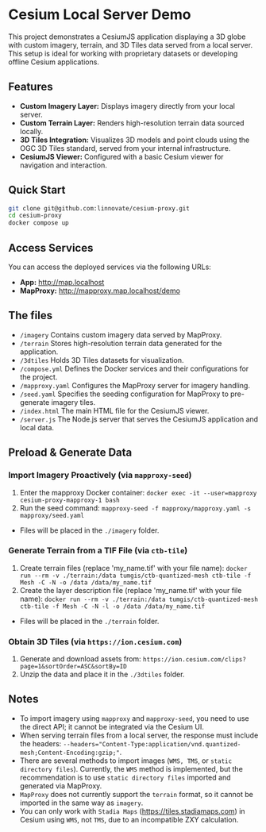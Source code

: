 # Cesium Local Server Demo
This project demonstrates a CesiumJS application displaying a 3D globe with custom imagery, terrain, and 3D Tiles data served from a local server. This setup is ideal for working with proprietary datasets or developing offline Cesium applications.

## Features
- **Custom Imagery Layer:** Displays imagery directly from your local server.
- **Custom Terrain Layer:** Renders high-resolution terrain data sourced locally.
- **3D Tiles Integration:** Visualizes 3D models and point clouds using the OGC 3D Tiles standard, served from your internal infrastructure.
- **CesiumJS Viewer:** Configured with a basic Cesium viewer for navigation and interaction.

## Quick Start
```bash
git clone git@github.com:linnovate/cesium-proxy.git
cd cesium-proxy
docker compose up
```

## Access Services
You can access the deployed services via the following URLs:
- **App:** http://map.localhost 
- **MapProxy:** http://mapproxy.map.localhost/demo

## The files
- `/imagery` Contains custom imagery data served by MapProxy.
- `/terrain` Stores high-resolution terrain data generated for the application.
- `/3dtiles` Holds 3D Tiles datasets for visualization.
- `/compose.yml` Defines the Docker services and their configurations for the project.
- `/mapproxy.yaml` Configures the MapProxy server for imagery handling.
- `/seed.yaml` Specifies the seeding configuration for MapProxy to pre-generate imagery tiles.
- `/index.html` The main HTML file for the CesiumJS viewer.
- `/server.js` The Node.js server that serves the CesiumJS application and local data.

## Preload & Generate Data

### Import Imagery Proactively (via `mapproxy-seed`)
1. Enter the mapproxy Docker container: `docker exec -it --user=mapproxy cesium-proxy-mapproxy-1 bash`
2. Run the seed command: `mapproxy-seed -f mapproxy/mapproxy.yaml -s mapproxy/seed.yaml`
- Files will be placed in the `./imagery` folder.

### Generate Terrain from a TIF File (via `ctb-tile`)
1. Create terrain files (replace 'my_name.tif' with your file name): `docker run --rm -v ./terrain:/data tumgis/ctb-quantized-mesh ctb-tile -f Mesh -C -N -o /data /data/my_name.tif`
2. Create the layer description file (replace 'my_name.tif' with your file name): `docker run --rm -v ./terrain:/data tumgis/ctb-quantized-mesh ctb-tile -f Mesh -C -N -l -o /data /data/my_name.tif`
- Files will be placed in the `./terrain` folder.

### Obtain 3D Tiles (via `https://ion.cesium.com`)
1. Generate and download assets from: `https://ion.cesium.com/clips?page=1&sortOrder=ASC&sortBy=ID`
2. Unzip the data and place it in the `./3dtiles` folder.

## Notes
- To import imagery using `mapproxy` and `mapproxy-seed`, you need to use the direct API; it cannot be integrated via the Cesium UI.
- When serving terrain files from a local server, the response must include the headers: `--headers="Content-Type:application/vnd.quantized-mesh;Content-Encoding:gzip;"`.
- There are several methods to import images (`WMS, TMS`, or `static directory files`).
Currently, the `WMS` method is implemented, but the recommendation is to use `static directory files` imported and generated via MapProxy.
- `MapProxy` does not currently support the `terrain` format, so it cannot be imported in the same way as `imagery`.
- You can only work with `Stadia Maps` (https://tiles.stadiamaps.com) in Cesium using `WMS`, not `TMS`, due to an incompatible ZXY calculation.